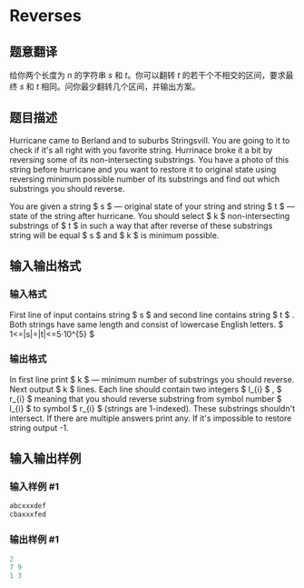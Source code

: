 # Reverses

## 题意翻译

给你两个长度为 $n$ 的字符串 $s$ 和 $t$。你可以翻转 $t$ 的若干个不相交的区间，要求最终 $s$ 和 $t$ 相同。问你最少翻转几个区间，并输出方案。

## 题目描述

Hurricane came to Berland and to suburbs Stringsvill. You are going to it to check if it's all right with you favorite string. Hurrinace broke it a bit by reversing some of its non-intersecting substrings. You have a photo of this string before hurricane and you want to restore it to original state using reversing minimum possible number of its substrings and find out which substrings you should reverse.

You are given a string $ s $ — original state of your string and string $ t $ — state of the string after hurricane. You should select $ k $ non-intersecting substrings of $ t $ in such a way that after reverse of these substrings string will be equal $ s $ and $ k $ is minimum possible.

## 输入输出格式

### 输入格式

First line of input contains string $ s $ and second line contains string $ t $ . Both strings have same length and consist of lowercase English letters. $ 1<=|s|=|t|<=5·10^{5} $

### 输出格式

In first line print $ k $ — minimum number of substrings you should reverse. Next output $ k $ lines. Each line should contain two integers $ l_{i} $ , $ r_{i} $ meaning that you should reverse substring from symbol number $ l_{i} $ to symbol $ r_{i} $ (strings are 1-indexed). These substrings shouldn't intersect. If there are multiple answers print any. If it's impossible to restore string output -1.

## 输入输出样例

### 输入样例 #1

```cpp
abcxxxdef
cbaxxxfed

```
### 输出样例 #1

```cpp
2
7 9
1 3

```
